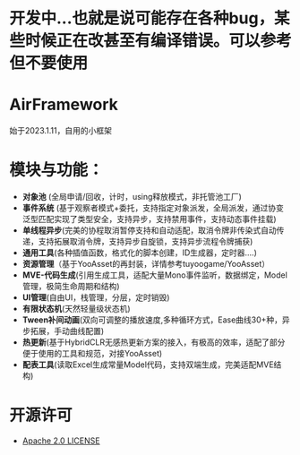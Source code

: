 # 开发中...也就是说可能存在各种bug，某些时候正在改甚至有编译错误。可以参考但不要使用
# AirFramework 
始于2023.1.11，自用的小框架

# 模块与功能：
- **对象池** (全局申请/回收，计时，using释放模式，非托管池工厂)
- **事件系统** (基于观察者模式+委托，支持指定对象派发，全局派发，通过协变泛型匹配实现了类型安全，支持异步，支持禁用事件，支持动态事件挂载)
- **单线程异步**(完美的协程取消暂停支持和自动适配，取消令牌非传染式自动传递，支持拓展取消令牌，支持异步自旋锁，支持异步流程令牌捕获)
- **通用工具**(各种插值函数，格式化的脚本创建，ID生成器，定时器....)
- **资源管理**（基于YooAsset的再封装，详情参考tuyoogame/YooAsset）
- **MVE-代码生成**(引用生成工具，适配大量Mono事件监听，数据绑定，Model管理，极简生命周期和结构)
- **UI管理**(自由UI，栈管理，分层，定时销毁)
- **有限状态机**(天然轻量级状态机)
- **Tween补间动画**(双向可调整的播放速度,多种循环方式，Ease曲线30+种，异步拓展，手动曲线配置)
- **热更新**(基于HybridCLR无感热更新方案的接入，有极高的效率，适配了部分便于使用的工具和规范，对接YooAsset)
- **配表工具**(读取Excel生成常量Model代码，支持双端生成，完美适配MVE结构)
# 开源许可
- [Apache 2.0 LICENSE](https://github.com/yueh0607/AirFramework/blob/main/LICENSE)


